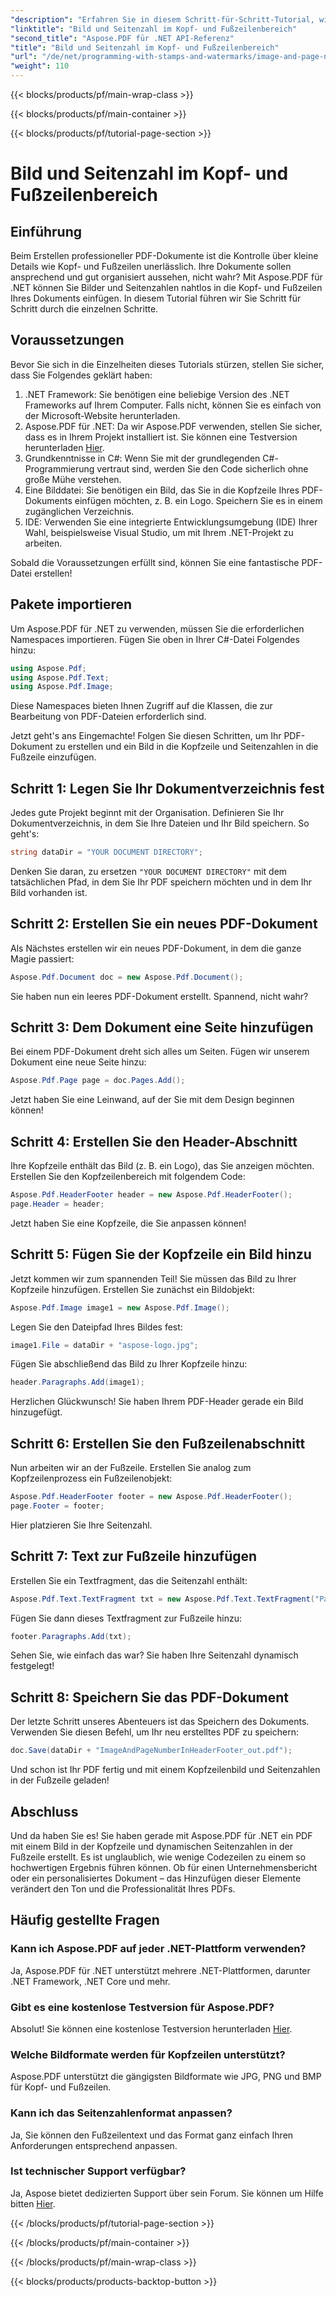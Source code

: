 ```yaml
---
"description": "Erfahren Sie in diesem Schritt-für-Schritt-Tutorial, wie Sie mit Aspose.PDF für .NET ein Bild und Seitenzahlen zur Kopf- und Fußzeile Ihrer PDF-Datei hinzufügen."
"linktitle": "Bild und Seitenzahl im Kopf- und Fußzeilenbereich"
"second_title": "Aspose.PDF für .NET API-Referenz"
"title": "Bild und Seitenzahl im Kopf- und Fußzeilenbereich"
"url": "/de/net/programming-with-stamps-and-watermarks/image-and-page-number-in-header-footer-section/"
"weight": 110
---
```


{{< blocks/products/pf/main-wrap-class >}}

{{< blocks/products/pf/main-container >}}

{{< blocks/products/pf/tutorial-page-section >}}

# Bild und Seitenzahl im Kopf- und Fußzeilenbereich

## Einführung

Beim Erstellen professioneller PDF-Dokumente ist die Kontrolle über kleine Details wie Kopf- und Fußzeilen unerlässlich. Ihre Dokumente sollen ansprechend und gut organisiert aussehen, nicht wahr? Mit Aspose.PDF für .NET können Sie Bilder und Seitenzahlen nahtlos in die Kopf- und Fußzeilen Ihres Dokuments einfügen. In diesem Tutorial führen wir Sie Schritt für Schritt durch die einzelnen Schritte.

## Voraussetzungen

Bevor Sie sich in die Einzelheiten dieses Tutorials stürzen, stellen Sie sicher, dass Sie Folgendes geklärt haben:

1. .NET Framework: Sie benötigen eine beliebige Version des .NET Frameworks auf Ihrem Computer. Falls nicht, können Sie es einfach von der Microsoft-Website herunterladen.
2. Aspose.PDF für .NET: Da wir Aspose.PDF verwenden, stellen Sie sicher, dass es in Ihrem Projekt installiert ist. Sie können eine Testversion herunterladen [Hier](https://releases.aspose.com/pdf/net/).
3. Grundkenntnisse in C#: Wenn Sie mit der grundlegenden C#-Programmierung vertraut sind, werden Sie den Code sicherlich ohne große Mühe verstehen.
4. Eine Bilddatei: Sie benötigen ein Bild, das Sie in die Kopfzeile Ihres PDF-Dokuments einfügen möchten, z. B. ein Logo. Speichern Sie es in einem zugänglichen Verzeichnis. 
5. IDE: Verwenden Sie eine integrierte Entwicklungsumgebung (IDE) Ihrer Wahl, beispielsweise Visual Studio, um mit Ihrem .NET-Projekt zu arbeiten.

Sobald die Voraussetzungen erfüllt sind, können Sie eine fantastische PDF-Datei erstellen!

## Pakete importieren

Um Aspose.PDF für .NET zu verwenden, müssen Sie die erforderlichen Namespaces importieren. Fügen Sie oben in Ihrer C#-Datei Folgendes hinzu:

```csharp
using Aspose.Pdf;
using Aspose.Pdf.Text;
using Aspose.Pdf.Image;
```

Diese Namespaces bieten Ihnen Zugriff auf die Klassen, die zur Bearbeitung von PDF-Dateien erforderlich sind.

Jetzt geht's ans Eingemachte! Folgen Sie diesen Schritten, um Ihr PDF-Dokument zu erstellen und ein Bild in die Kopfzeile und Seitenzahlen in die Fußzeile einzufügen.

## Schritt 1: Legen Sie Ihr Dokumentverzeichnis fest

Jedes gute Projekt beginnt mit der Organisation. Definieren Sie Ihr Dokumentverzeichnis, in dem Sie Ihre Dateien und Ihr Bild speichern. So geht's:

```csharp
string dataDir = "YOUR DOCUMENT DIRECTORY";
```

Denken Sie daran, zu ersetzen `"YOUR DOCUMENT DIRECTORY"` mit dem tatsächlichen Pfad, in dem Sie Ihr PDF speichern möchten und in dem Ihr Bild vorhanden ist.

## Schritt 2: Erstellen Sie ein neues PDF-Dokument

Als Nächstes erstellen wir ein neues PDF-Dokument, in dem die ganze Magie passiert:

```csharp
Aspose.Pdf.Document doc = new Aspose.Pdf.Document();
```

Sie haben nun ein leeres PDF-Dokument erstellt. Spannend, nicht wahr?

## Schritt 3: Dem Dokument eine Seite hinzufügen

Bei einem PDF-Dokument dreht sich alles um Seiten. Fügen wir unserem Dokument eine neue Seite hinzu:

```csharp
Aspose.Pdf.Page page = doc.Pages.Add();
```

Jetzt haben Sie eine Leinwand, auf der Sie mit dem Design beginnen können!

## Schritt 4: Erstellen Sie den Header-Abschnitt

Ihre Kopfzeile enthält das Bild (z. B. ein Logo), das Sie anzeigen möchten. Erstellen Sie den Kopfzeilenbereich mit folgendem Code:

```csharp
Aspose.Pdf.HeaderFooter header = new Aspose.Pdf.HeaderFooter();
page.Header = header;
```

Jetzt haben Sie eine Kopfzeile, die Sie anpassen können!

## Schritt 5: Fügen Sie der Kopfzeile ein Bild hinzu

Jetzt kommen wir zum spannenden Teil! Sie müssen das Bild zu Ihrer Kopfzeile hinzufügen. Erstellen Sie zunächst ein Bildobjekt:

```csharp
Aspose.Pdf.Image image1 = new Aspose.Pdf.Image();
```

Legen Sie den Dateipfad Ihres Bildes fest:

```csharp
image1.File = dataDir + "aspose-logo.jpg";
```

Fügen Sie abschließend das Bild zu Ihrer Kopfzeile hinzu:

```csharp
header.Paragraphs.Add(image1);
```

Herzlichen Glückwunsch! Sie haben Ihrem PDF-Header gerade ein Bild hinzugefügt.

## Schritt 6: Erstellen Sie den Fußzeilenabschnitt

Nun arbeiten wir an der Fußzeile. Erstellen Sie analog zum Kopfzeilenprozess ein Fußzeilenobjekt:

```csharp
Aspose.Pdf.HeaderFooter footer = new Aspose.Pdf.HeaderFooter();
page.Footer = footer;
```

Hier platzieren Sie Ihre Seitenzahl. 

## Schritt 7: Text zur Fußzeile hinzufügen

Erstellen Sie ein Textfragment, das die Seitenzahl enthält:

```csharp
Aspose.Pdf.Text.TextFragment txt = new Aspose.Pdf.Text.TextFragment("Page: ($p of $P ) ");
```

Fügen Sie dann dieses Textfragment zur Fußzeile hinzu:

```csharp
footer.Paragraphs.Add(txt);
```

Sehen Sie, wie einfach das war? Sie haben Ihre Seitenzahl dynamisch festgelegt!

## Schritt 8: Speichern Sie das PDF-Dokument

Der letzte Schritt unseres Abenteuers ist das Speichern des Dokuments. Verwenden Sie diesen Befehl, um Ihr neu erstelltes PDF zu speichern:

```csharp
doc.Save(dataDir + "ImageAndPageNumberInHeaderFooter_out.pdf");
```

Und schon ist Ihr PDF fertig und mit einem Kopfzeilenbild und Seitenzahlen in der Fußzeile geladen!

## Abschluss

Und da haben Sie es! Sie haben gerade mit Aspose.PDF für .NET ein PDF mit einem Bild in der Kopfzeile und dynamischen Seitenzahlen in der Fußzeile erstellt. Es ist unglaublich, wie wenige Codezeilen zu einem so hochwertigen Ergebnis führen können. Ob für einen Unternehmensbericht oder ein personalisiertes Dokument – das Hinzufügen dieser Elemente verändert den Ton und die Professionalität Ihres PDFs.

## Häufig gestellte Fragen

### Kann ich Aspose.PDF auf jeder .NET-Plattform verwenden?
Ja, Aspose.PDF für .NET unterstützt mehrere .NET-Plattformen, darunter .NET Framework, .NET Core und mehr.

### Gibt es eine kostenlose Testversion für Aspose.PDF?
Absolut! Sie können eine kostenlose Testversion herunterladen [Hier](https://releases.aspose.com/).

### Welche Bildformate werden für Kopfzeilen unterstützt?
Aspose.PDF unterstützt die gängigsten Bildformate wie JPG, PNG und BMP für Kopf- und Fußzeilen.

### Kann ich das Seitenzahlenformat anpassen?
Ja, Sie können den Fußzeilentext und das Format ganz einfach Ihren Anforderungen entsprechend anpassen.

### Ist technischer Support verfügbar?
Ja, Aspose bietet dedizierten Support über sein Forum. Sie können um Hilfe bitten [Hier](https://forum.aspose.com/c/pdf/10).

{{< /blocks/products/pf/tutorial-page-section >}}

{{< /blocks/products/pf/main-container >}}

{{< /blocks/products/pf/main-wrap-class >}}

{{< blocks/products/products-backtop-button >}}